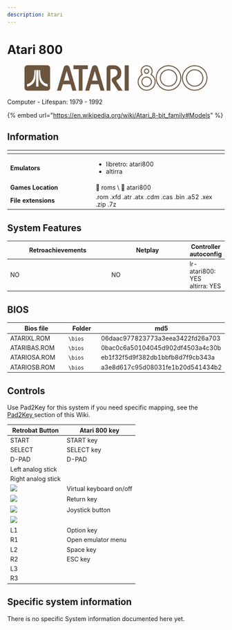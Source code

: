 ```yaml
---
description: Atari
---
```


# Atari 800

<div align="left"><figure><img src="https://raw.githubusercontent.com/fabricecaruso/es-theme-carbon/52ff37c9e265587d006945a2ba695b5a962b3a3d/art/logos/atari800.svg" alt=""><figcaption></figcaption></figure></div>

Computer - Lifespan: 1979 - 1992

{% embed url="https://en.wikipedia.org/wiki/Atari_8-bit_family#Models" %}

## Information

<table data-header-hidden><thead><tr><th width="184"></th><th></th><th data-hidden></th></tr></thead><tbody><tr><td><strong>Emulators</strong></td><td><ul><li>libretro: atari800</li><li>altirra</li></ul></td><td></td></tr><tr><td><strong>Games Location</strong></td><td><span data-gb-custom-inline data-tag="emoji" data-code="1f4c1">📁</span> roms \ <span data-gb-custom-inline data-tag="emoji" data-code="1f4c2">📂</span> atari800</td><td></td></tr><tr><td><strong>File extensions</strong></td><td>.rom .xfd .atr .atx .cdm .cas .bin .a52 .xex .zip .7z</td><td></td></tr></tbody></table>

## System Features

<table><thead><tr><th width="245">Retroachievements</th><th width="200">Netplay</th><th>Controller autoconfig</th></tr></thead><tbody><tr><td>NO</td><td>NO</td><td>lr-atari800: YES<br>altirra: YES</td></tr></tbody></table>

## BIOS

<table><thead><tr><th width="193">Bios file</th><th width="142.03610108303252">Folder</th><th>md5</th></tr></thead><tbody><tr><td>ATARIXL.ROM</td><td><code>\bios</code></td><td>06daac977823773a3eea3422fd26a703</td></tr><tr><td>ATARIBAS.ROM</td><td><code>\bios</code></td><td>0bac0c6a50104045d902df4503a4c30b</td></tr><tr><td>ATARIOSA.ROM</td><td><code>\bios</code></td><td>eb1f32f5d9f382db1bbfb8d7f9cb343a</td></tr><tr><td>ATARIOSB.ROM</td><td><code>\bios</code></td><td>a3e8d617c95d08031fe1b20d541434b2</td></tr></tbody></table>

## Controls

Use Pad2Key for this system if you need specific mapping, see the [Pad2Key ](../../../../controllers/pad2key.md)section of this Wiki.

| Retrobat Button                                   | Atari 800 key           |
| ------------------------------------------------- | ----------------------- |
| START                                             | START key               |
| SELECT                                            | SELECT key              |
| D-PAD                                             | D-PAD                   |
| Left analog stick                                 |                         |
| Right analog stick                                |                         |
| ![](<../../../../.gitbook/assets/image (48).png>) | Virtual keyboard on/off |
| ![](<../../../../.gitbook/assets/image (30).png>) | Return key              |
| ![](<../../../../.gitbook/assets/image (16).png>) | Joystick button         |
| ![](<../../../../.gitbook/assets/image (50).png>) |                         |
| L1                                                | Option key              |
| R1                                                | Open emulator menu      |
| L2                                                | Space key               |
| R2                                                | ESC key                 |
| L3                                                |                         |
| R3                                                |                         |

## Specific system information

There is no specific System information documented here yet.

